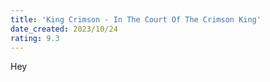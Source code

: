```yaml
---
title: 'King Crimson - In The Court Of The Crimson King'
date_created: 2023/10/24
rating: 9.3
---
```


Hey
